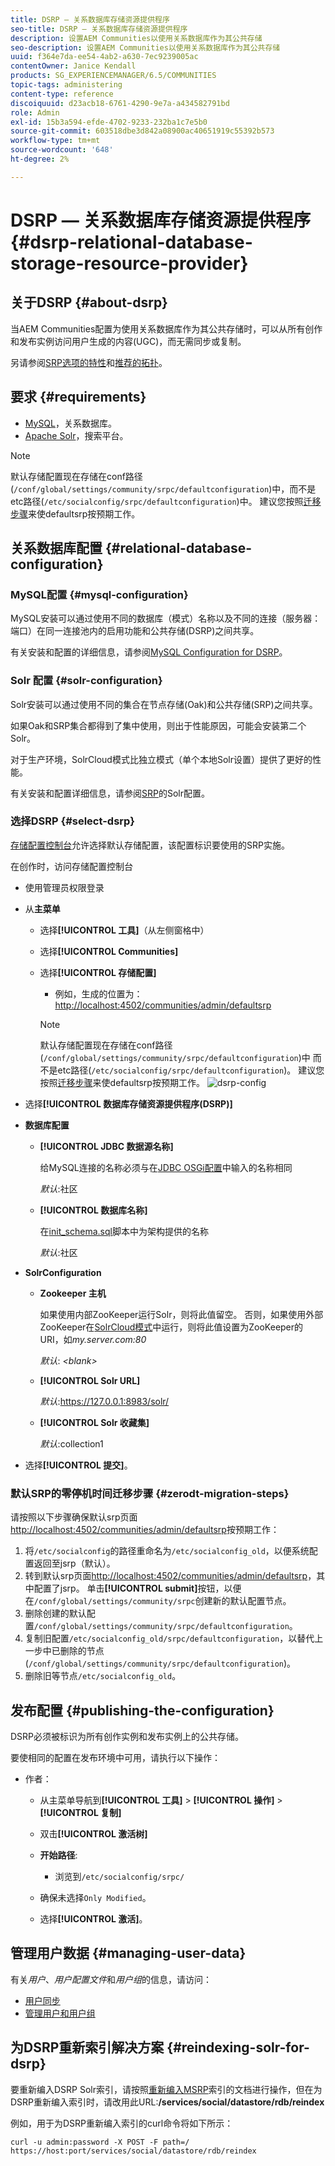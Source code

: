 ```yaml
---
title: DSRP — 关系数据库存储资源提供程序
seo-title: DSRP — 关系数据库存储资源提供程序
description: 设置AEM Communities以使用关系数据库作为其公共存储
seo-description: 设置AEM Communities以使用关系数据库作为其公共存储
uuid: f364e7da-ee54-4ab2-a630-7ec9239005ac
contentOwner: Janice Kendall
products: SG_EXPERIENCEMANAGER/6.5/COMMUNITIES
topic-tags: administering
content-type: reference
discoiquuid: d23acb18-6761-4290-9e7a-a434582791bd
role: Admin
exl-id: 15b3a594-efde-4702-9233-232ba1c7e5b0
source-git-commit: 603518dbe3d842a08900ac40651919c55392b573
workflow-type: tm+mt
source-wordcount: '648'
ht-degree: 2%

---
```


# DSRP — 关系数据库存储资源提供程序 {#dsrp-relational-database-storage-resource-provider}

## 关于DSRP {#about-dsrp}

当AEM Communities配置为使用关系数据库作为其公共存储时，可以从所有创作和发布实例访问用户生成的内容(UGC)，而无需同步或复制。

另请参阅[SRP选项的特性](working-with-srp.md#characteristics-of-srp-options)和[推荐的拓扑](topologies.md)。

## 要求 {#requirements}

* [MySQL](#mysql-configuration)，关系数据库。
* [Apache Solr](#solr-configuration)，搜索平台。

>[!NOTE]
>
>默认存储配置现在存储在conf路径(`/conf/global/settings/community/srpc/defaultconfiguration`)中，而不是etc路径(`/etc/socialconfig/srpc/defaultconfiguration`)中。 建议您按照[迁移步骤](#zerodt-migration-steps)来使defaultsrp按预期工作。

## 关系数据库配置 {#relational-database-configuration}

### MySQL配置 {#mysql-configuration}

MySQL安装可以通过使用不同的数据库（模式）名称以及不同的连接（服务器：端口）在同一连接池内的启用功能和公共存储(DSRP)之间共享。

有关安装和配置的详细信息，请参阅[MySQL Configuration for DSRP](dsrp-mysql.md)。

### Solr 配置 {#solr-configuration}

Solr安装可以通过使用不同的集合在节点存储(Oak)和公共存储(SRP)之间共享。

如果Oak和SRP集合都得到了集中使用，则出于性能原因，可能会安装第二个Solr。

对于生产环境，SolrCloud模式比独立模式（单个本地Solr设置）提供了更好的性能。

有关安装和配置详细信息，请参阅[SRP](solr.md)的Solr配置。

### 选择DSRP {#select-dsrp}

[存储配置控制台](srp-config.md)允许选择默认存储配置，该配置标识要使用的SRP实施。

在创作时，访问存储配置控制台

* 使用管理员权限登录
* 从&#x200B;**主菜单**

   * 选择&#x200B;**[!UICONTROL 工具]**（从左侧窗格中）
   * 选择&#x200B;**[!UICONTROL Communities]**
   * 选择&#x200B;**[!UICONTROL 存储配置]**

      * 例如，生成的位置为：[http://localhost:4502/communities/admin/defaultsrp](http://localhost:4502/communities/admin/defaultsrp)
      >[!NOTE]
      >
      >默认存储配置现在存储在conf路径(`/conf/global/settings/community/srpc/defaultconfiguration`)中      而不是etc路径(`/etc/socialconfig/srpc/defaultconfiguration`)。 建议您按照[迁移步骤](#zerodt-migration-steps)来使defaultsrp按预期工作。
   ![dsrp-config](assets/dsrp-config.png)

* 选择&#x200B;**[!UICONTROL 数据库存储资源提供程序(DSRP)]**
* **数据库配置**

   * **[!UICONTROL JDBC 数据源名称]**

      给MySQL连接的名称必须与在[JDBC OSGi配置](dsrp-mysql.md#configurejdbcconnections)中输入的名称相同

      *默认*:社区

   * **[!UICONTROL 数据库名称]**

      在[init_schema.sql](dsrp-mysql.md#obtain-the-sql-script)脚本中为架构提供的名称

      *默认*:社区

* **SolrConfiguration**

   * **[](https://cwiki.apache.org/confluence/display/solr/Using+ZooKeeper+to+Manage+Configuration+Files)Zookeeper 主机**

      如果使用内部ZooKeeper运行Solr，则将此值留空。 否则，如果使用外部ZooKeeper在[SolrCloud模式](solr.md#solrcloud-mode)中运行，则将此值设置为ZooKeeper的URI，如&#x200B;*my.server.com:80*

      *默认*:  *&lt;blank>*

   * **[!UICONTROL Solr URL]**

      *默认*:https://127.0.0.1:8983/solr/

   * **[!UICONTROL Solr 收藏集]**

      *默认*:collection1

* 选择&#x200B;**[!UICONTROL 提交]**。

### 默认SRP的零停机时间迁移步骤 {#zerodt-migration-steps}

请按照以下步骤确保默认srp页面[http://localhost:4502/communities/admin/defaultsrp](http://localhost:4502/communities/admin/defaultsrp)按预期工作：

1. 将`/etc/socialconfig`的路径重命名为`/etc/socialconfig_old`，以便系统配置返回至jsrp（默认）。
1. 转到默认srp页面[http://localhost:4502/communities/admin/defaultsrp](http://localhost:4502/communities/admin/defaultsrp)，其中配置了jsrp。 单击&#x200B;**[!UICONTROL submit]**&#x200B;按钮，以便在`/conf/global/settings/community/srpc`创建新的默认配置节点。
1. 删除创建的默认配置`/conf/global/settings/community/srpc/defaultconfiguration`。
1. 复制旧配置`/etc/socialconfig_old/srpc/defaultconfiguration`，以替代上一步中已删除的节点(`/conf/global/settings/community/srpc/defaultconfiguration`)。
1. 删除旧等节点`/etc/socialconfig_old`。

## 发布配置 {#publishing-the-configuration}

DSRP必须被标识为所有创作实例和发布实例上的公共存储。

要使相同的配置在发布环境中可用，请执行以下操作：

* 作者：

   * 从主菜单导航到&#x200B;**[!UICONTROL 工具]** > **[!UICONTROL 操作]** > **[!UICONTROL 复制]**
   * 双击&#x200B;**[!UICONTROL 激活树]**
   * **开始路径**:

      * 浏览到`/etc/socialconfig/srpc/`
   * 确保未选择`Only Modified`。
   * 选择&#x200B;**[!UICONTROL 激活]**。


## 管理用户数据 {#managing-user-data}

有关&#x200B;*用户*、*用户配置文件*&#x200B;和&#x200B;*用户组*&#x200B;的信息，请访问：

* [用户同步](sync.md)
* [管理用户和用户组](users.md)

## 为DSRP重新索引解决方案 {#reindexing-solr-for-dsrp}

要重新编入DSRP Solr索引，请按照[重新编入MSRP](msrp.md#msrp-reindex-tool)索引的文档进行操作，但在为DSRP重新编入索引时，请改用此URL:**/services/social/datastore/rdb/reindex**

例如，用于为DSRP重新编入索引的curl命令将如下所示：

```shell
curl -u admin:password -X POST -F path=/ https://host:port/services/social/datastore/rdb/reindex
```
